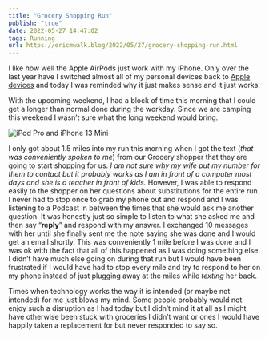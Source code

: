 ```yaml
---
title: "Grocery Shopping Run"
publish: "true"
date: 2022-05-27 14:47:02
tags: Running
url: https://ericmwalk.blog/2022/05/27/grocery-shopping-run.html
---
```


I like how well the Apple AirPods just work with my iPhone. Only over the last year have I switched almost all of my personal devices back to [Apple devices](https://ericmwalk.blog/2021/08/20/new-devices.html) and today I was reminded why it just makes sense and it just works.

With the upcoming weekend, I had a block of time this morning that I could get a longer than normal done during the workday. Since we are camping this weekend I wasn’t sure what the long weekend would bring.

![iPod Pro and iPhone 13 Mini](https://ericmwalk.blog/uploads/2022/f8ea3bbcf9.jpg)

I only got about 1.5 miles into my run this morning when I got the text (*that was conveniently spoken to me*) from our Grocery shopper that they are going to start shopping for us. *I am not sure why my wife put my number for them to contact but it probably works as I am in front of a computer most days and she is a teacher in front of kids.* However, I was able to respond easily to the shopper on her questions about substitutions for the entire run. I never had to stop once to grab my phone out and respond and I was listening to a Podcast in between the times that she would ask me another question. It was honestly just so simple to listen to what she asked me and then say “**reply**” and respond with my answer. I exchanged 10 messages with her until she finally sent me the note saying she was done and I would get an email shortly. This was conveniently 1 mile before I was done and I was ok with the fact that all of this happened as I was doing something else. I didn’t have much else going on during that run but I would have been frustrated if I would have had to stop every mile and try to respond to her on my phone instead of just plugging away at the miles while *texting* her back.

Times when technology works the way it is intended (or maybe not intended) for me just blows my mind. Some people probably would not enjoy such a disruption as I had today but I didn’t mind it at all as I might have otherwise been stuck with groceries I didn’t want or ones I would have happily taken a replacement for but never responded to say so.